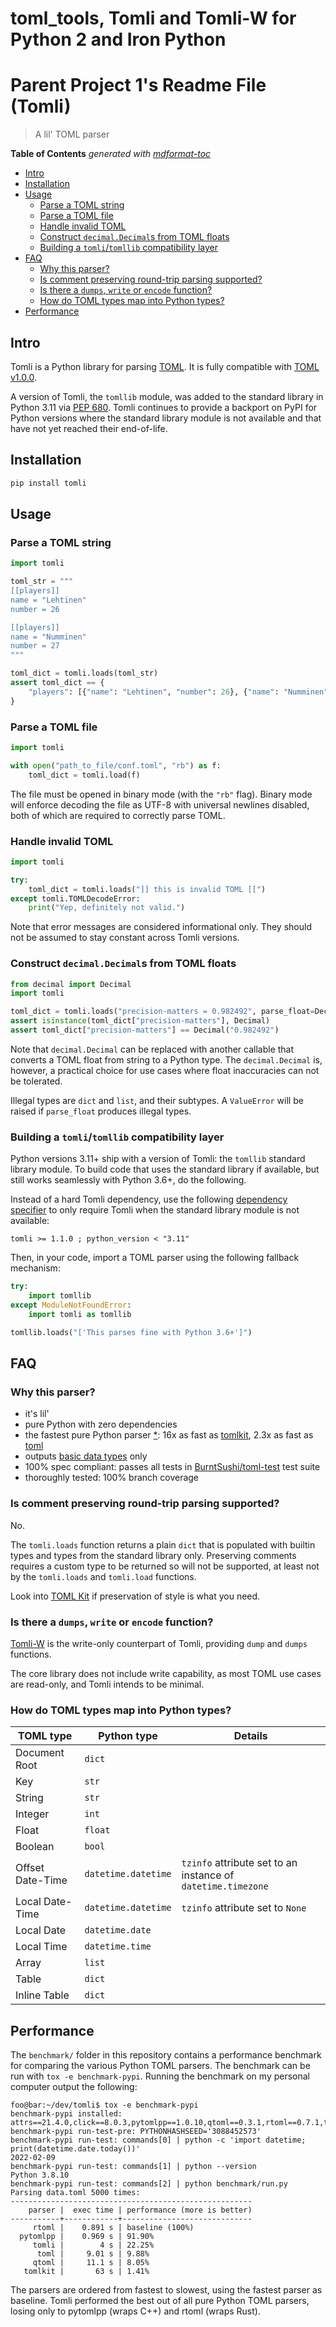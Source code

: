 # toml_tools, Tomli and Tomli-W for Python 2 and Iron Python


# Parent Project 1's Readme File (Tomli)

> A lil' TOML parser

**Table of Contents**  *generated with [mdformat-toc](https://github.com/hukkin/mdformat-toc)*

<!-- mdformat-toc start --slug=github --maxlevel=6 --minlevel=2 -->

- [Intro](#intro)
- [Installation](#installation)
- [Usage](#usage)
  - [Parse a TOML string](#parse-a-toml-string)
  - [Parse a TOML file](#parse-a-toml-file)
  - [Handle invalid TOML](#handle-invalid-toml)
  - [Construct `decimal.Decimal`s from TOML floats](#construct-decimaldecimals-from-toml-floats)
  - [Building a `tomli`/`tomllib` compatibility layer](#building-a-tomlitomllib-compatibility-layer)
- [FAQ](#faq)
  - [Why this parser?](#why-this-parser)
  - [Is comment preserving round-trip parsing supported?](#is-comment-preserving-round-trip-parsing-supported)
  - [Is there a `dumps`, `write` or `encode` function?](#is-there-a-dumps-write-or-encode-function)
  - [How do TOML types map into Python types?](#how-do-toml-types-map-into-python-types)
- [Performance](#performance)

<!-- mdformat-toc end -->

## Intro<a name="intro"></a>

Tomli is a Python library for parsing [TOML](https://toml.io).
It is fully compatible with [TOML v1.0.0](https://toml.io/en/v1.0.0).

A version of Tomli, the `tomllib` module,
was added to the standard library in Python 3.11
via [PEP 680](https://www.python.org/dev/peps/pep-0680/).
Tomli continues to provide a backport on PyPI for Python versions
where the standard library module is not available
and that have not yet reached their end-of-life.

## Installation<a name="installation"></a>

```bash
pip install tomli
```

## Usage<a name="usage"></a>

### Parse a TOML string<a name="parse-a-toml-string"></a>

```python
import tomli

toml_str = """
[[players]]
name = "Lehtinen"
number = 26

[[players]]
name = "Numminen"
number = 27
"""

toml_dict = tomli.loads(toml_str)
assert toml_dict == {
    "players": [{"name": "Lehtinen", "number": 26}, {"name": "Numminen", "number": 27}]
}
```

### Parse a TOML file<a name="parse-a-toml-file"></a>

```python
import tomli

with open("path_to_file/conf.toml", "rb") as f:
    toml_dict = tomli.load(f)
```

The file must be opened in binary mode (with the `"rb"` flag).
Binary mode will enforce decoding the file as UTF-8 with universal newlines disabled,
both of which are required to correctly parse TOML.

### Handle invalid TOML<a name="handle-invalid-toml"></a>

```python
import tomli

try:
    toml_dict = tomli.loads("]] this is invalid TOML [[")
except tomli.TOMLDecodeError:
    print("Yep, definitely not valid.")
```

Note that error messages are considered informational only.
They should not be assumed to stay constant across Tomli versions.

### Construct `decimal.Decimal`s from TOML floats<a name="construct-decimaldecimals-from-toml-floats"></a>

```python
from decimal import Decimal
import tomli

toml_dict = tomli.loads("precision-matters = 0.982492", parse_float=Decimal)
assert isinstance(toml_dict["precision-matters"], Decimal)
assert toml_dict["precision-matters"] == Decimal("0.982492")
```

Note that `decimal.Decimal` can be replaced with another callable that converts a TOML float from string to a Python type.
The `decimal.Decimal` is, however, a practical choice for use cases where float inaccuracies can not be tolerated.

Illegal types are `dict` and `list`, and their subtypes.
A `ValueError` will be raised if `parse_float` produces illegal types.

### Building a `tomli`/`tomllib` compatibility layer<a name="building-a-tomlitomllib-compatibility-layer"></a>

Python versions 3.11+ ship with a version of Tomli:
the `tomllib` standard library module.
To build code that uses the standard library if available,
but still works seamlessly with Python 3.6+,
do the following.

Instead of a hard Tomli dependency, use the following
[dependency specifier](https://packaging.python.org/en/latest/specifications/dependency-specifiers/)
to only require Tomli when the standard library module is not available:

```
tomli >= 1.1.0 ; python_version < "3.11"
```

Then, in your code, import a TOML parser using the following fallback mechanism:

```python
try:
    import tomllib
except ModuleNotFoundError:
    import tomli as tomllib

tomllib.loads("['This parses fine with Python 3.6+']")
```

## FAQ<a name="faq"></a>

### Why this parser?<a name="why-this-parser"></a>

- it's lil'
- pure Python with zero dependencies
- the fastest pure Python parser [\*](#performance):
  16x as fast as [tomlkit](https://pypi.org/project/tomlkit/),
  2.3x as fast as [toml](https://pypi.org/project/toml/)
- outputs [basic data types](#how-do-toml-types-map-into-python-types) only
- 100% spec compliant: passes all tests in
  [BurntSushi/toml-test](https://github.com/BurntSushi/toml-test)
  test suite
- thoroughly tested: 100% branch coverage

### Is comment preserving round-trip parsing supported?<a name="is-comment-preserving-round-trip-parsing-supported"></a>

No.

The `tomli.loads` function returns a plain `dict` that is populated with builtin types and types from the standard library only.
Preserving comments requires a custom type to be returned so will not be supported,
at least not by the `tomli.loads` and `tomli.load` functions.

Look into [TOML Kit](https://github.com/sdispater/tomlkit) if preservation of style is what you need.

### Is there a `dumps`, `write` or `encode` function?<a name="is-there-a-dumps-write-or-encode-function"></a>

[Tomli-W](https://github.com/hukkin/tomli-w) is the write-only counterpart of Tomli, providing `dump` and `dumps` functions.

The core library does not include write capability, as most TOML use cases are read-only, and Tomli intends to be minimal.

### How do TOML types map into Python types?<a name="how-do-toml-types-map-into-python-types"></a>

| TOML type        | Python type         | Details                                                      |
| ---------------- | ------------------- | ------------------------------------------------------------ |
| Document Root    | `dict`              |                                                              |
| Key              | `str`               |                                                              |
| String           | `str`               |                                                              |
| Integer          | `int`               |                                                              |
| Float            | `float`             |                                                              |
| Boolean          | `bool`              |                                                              |
| Offset Date-Time | `datetime.datetime` | `tzinfo` attribute set to an instance of `datetime.timezone` |
| Local Date-Time  | `datetime.datetime` | `tzinfo` attribute set to `None`                             |
| Local Date       | `datetime.date`     |                                                              |
| Local Time       | `datetime.time`     |                                                              |
| Array            | `list`              |                                                              |
| Table            | `dict`              |                                                              |
| Inline Table     | `dict`              |                                                              |

## Performance<a name="performance"></a>

The `benchmark/` folder in this repository contains a performance benchmark for comparing the various Python TOML parsers.
The benchmark can be run with `tox -e benchmark-pypi`.
Running the benchmark on my personal computer output the following:

```console
foo@bar:~/dev/tomli$ tox -e benchmark-pypi
benchmark-pypi installed: attrs==21.4.0,click==8.0.3,pytomlpp==1.0.10,qtoml==0.3.1,rtoml==0.7.1,toml==0.10.2,tomli==2.0.1,tomlkit==0.9.2
benchmark-pypi run-test-pre: PYTHONHASHSEED='3088452573'
benchmark-pypi run-test: commands[0] | python -c 'import datetime; print(datetime.date.today())'
2022-02-09
benchmark-pypi run-test: commands[1] | python --version
Python 3.8.10
benchmark-pypi run-test: commands[2] | python benchmark/run.py
Parsing data.toml 5000 times:
------------------------------------------------------
    parser |  exec time | performance (more is better)
-----------+------------+-----------------------------
     rtoml |    0.891 s | baseline (100%)
  pytomlpp |    0.969 s | 91.90%
     tomli |        4 s | 22.25%
      toml |     9.01 s | 9.88%
     qtoml |     11.1 s | 8.05%
   tomlkit |       63 s | 1.41%
```

The parsers are ordered from fastest to slowest, using the fastest parser as baseline.
Tomli performed the best out of all pure Python TOML parsers,
losing only to pytomlpp (wraps C++) and rtoml (wraps Rust).

